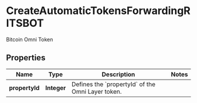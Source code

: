 

# CreateAutomaticTokensForwardingRITSBOT

Bitcoin Omni Token

## Properties

| Name | Type | Description | Notes |
|------------ | ------------- | ------------- | -------------|
|**propertyId** | **Integer** | Defines the &#x60;propertyId&#x60; of the Omni Layer token. |  |



